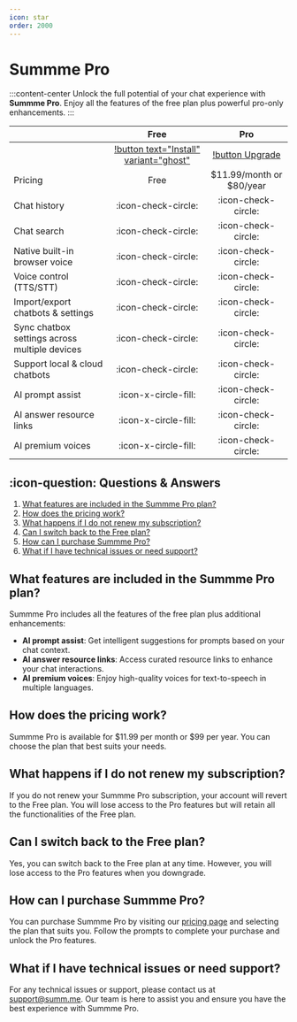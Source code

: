 ```yaml
---
icon: star
order: 2000
---
```

# Summme Pro

:::content-center
Unlock the full potential of your chat experience with **Summme Pro**. Enjoy all the features of the free plan plus powerful pro-only enhancements.
:::

&nbsp; | Free | Pro
--- | :---: | :---:
| | [!button text="Install" variant="ghost"](https://chromewebstore.google.com/detail/summme-text-to-speech-tts/ehefcdakfbkmpeimjcnhdlhjhinhkhpn?hl=en&authuser=0) | [!button Upgrade](https://summ.me/upgrade/)
Pricing | Free | $11.99/month or $80/year
Chat history | :icon-check-circle: | :icon-check-circle:
Chat search | :icon-check-circle: | :icon-check-circle:
Native built-in browser voice | :icon-check-circle: | :icon-check-circle:
Voice control (TTS/STT) | :icon-check-circle: | :icon-check-circle:
Import/export chatbots & settings | :icon-check-circle: | :icon-check-circle:
Sync chatbox settings across multiple devices | :icon-check-circle: | :icon-check-circle:
Support local & cloud chatbots | :icon-check-circle: | :icon-check-circle:
AI prompt assist | :icon-x-circle-fill: | :icon-check-circle:
AI answer resource links | :icon-x-circle-fill: | :icon-check-circle:
AI premium voices | :icon-x-circle-fill: | :icon-check-circle:

## :icon-question: Questions & Answers

1. [What features are included in the Summme Pro plan?](#what-features-are-included-in-the-summme-pro-plan)
1. [How does the pricing work?](#how-does-the-pricing-work)
1. [What happens if I do not renew my subscription?](#what-happens-if-i-do-not-renew-my-subscription)
1. [Can I switch back to the Free plan?](#can-i-switch-back-to-the-free-plan)
1. [How can I purchase Summme Pro?](#how-can-i-purchase-summme-pro)
1. [What if I have technical issues or need support?](#what-if-i-have-technical-issues-or-need-support)

## What features are included in the Summme Pro plan?

Summme Pro includes all the features of the free plan plus additional enhancements:

- **AI prompt assist**: Get intelligent suggestions for prompts based on your chat context.
- **AI answer resource links**: Access curated resource links to enhance your chat interactions.
- **AI premium voices**: Enjoy high-quality voices for text-to-speech in multiple languages.

## How does the pricing work?

Summme Pro is available for $11.99 per month or $99 per year. You can choose the plan that best suits your needs.

## What happens if I do not renew my subscription?

If you do not renew your Summme Pro subscription, your account will revert to the Free plan. You will lose access to the Pro features but will retain all the functionalities of the Free plan.

## Can I switch back to the Free plan?

Yes, you can switch back to the Free plan at any time. However, you will lose access to the Pro features when you downgrade.

## How can I purchase Summme Pro?

You can purchase Summme Pro by visiting our [pricing page](https://summ.me/upgrade) and selecting the plan that suits you. Follow the prompts to complete your purchase and unlock the Pro features.

## What if I have technical issues or need support?

For any technical issues or support, please contact us at support@summ.me. Our team is here to assist you and ensure you have the best experience with Summme Pro.
